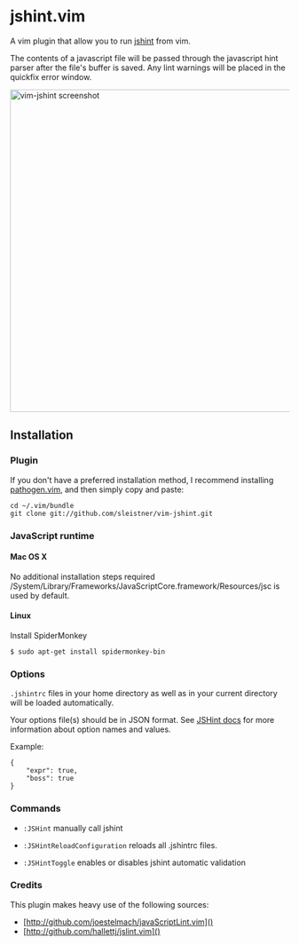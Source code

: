 # jshint.vim

A vim plugin that allow you to run [jshint](http://jshint.org/) from vim.

The contents of a javascript file will be passed through the javascript hint parser after the file's buffer is saved.
Any lint warnings will be placed in the quickfix error window.

<img src="http://sleistner.github.com/vim-jshint/images/screenshot.png"
  alt="vim-jshint screenshot" width="829" height="581" />

## Installation

### Plugin

If you don't have a preferred installation method, I recommend
installing [pathogen.vim](https://github.com/tpope/vim-pathogen), and
then simply copy and paste:

    cd ~/.vim/bundle
    git clone git://github.com/sleistner/vim-jshint.git

### JavaScript runtime

#### Mac OS X

No additional installation steps required /System/Library/Frameworks/JavaScriptCore.framework/Resources/jsc 
is used by default.

#### Linux

Install SpiderMonkey

    $ sudo apt-get install spidermonkey-bin

### Options

`.jshintrc` files in your home directory as well as in your current directory will be loaded automatically.

Your options file(s) should be in JSON format.
See [JSHint docs](http://www.jshint.com/options/) for more information about option names and values.

Example:

    {
        "expr": true, 
        "boss": true
    }

### Commands

- `:JSHint` manually call jshint

- `:JSHintReloadConfiguration` reloads all .jshintrc files.

- `:JSHintToggle` enables or disables jshint automatic validation

### Credits

This plugin makes heavy use of the following sources:

- [http://github.com/joestelmach/javaScriptLint.vim]()
- [http://github.com/hallettj/jslint.vim]()
